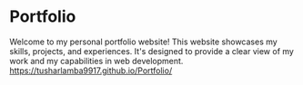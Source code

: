 # Portfolio
Welcome to my personal portfolio website! This website showcases my skills, projects, and experiences. It's designed to provide a clear view of my work and my capabilities in web development.
https://tusharlamba9917.github.io/Portfolio/
